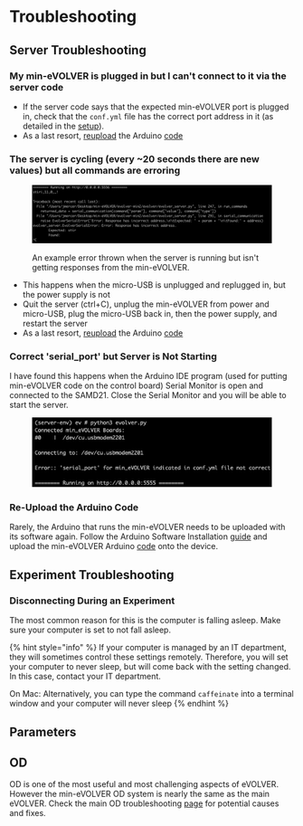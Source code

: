 # Troubleshooting

## Server Troubleshooting

### My min-eVOLVER is plugged in but I can't connect to it via the server code

* If the server code says that the expected min-eVOLVER port is plugged in, check that the `conf.yml` file has the correct port address in it (as detailed in the [setup](software-installation-and-startup.md#server-startup)).
* As a last resort, [reupload](troubleshooting.md#reupload-the-arduino) the Arduino [code](https://github.com/FYNCH-BIO/evolver-arduino/tree/master/SAMD21/MINEVOLVER)

### The server is cycling (every \~20 seconds there are new values) but all commands are erroring

<figure><img src="../../.gitbook/assets/image (3) (1) (2).png" alt=""><figcaption><p>An example error thrown when the server is running but isn't getting responses from the min-eVOLVER.</p></figcaption></figure>

* This happens when the micro-USB is unplugged and replugged in, but the power supply is not
* Quit the server (ctrl+C), unplug the min-eVOLVER from power and micro-USB, plug the micro-USB back in, then the power supply, and restart the server
* As a last resort, [reupload](troubleshooting.md#reupload-the-arduino) the Arduino [code](https://github.com/FYNCH-BIO/evolver-arduino/tree/master/SAMD21/MINEVOLVER)

### Correct 'serial\_port' but Server is Not Starting

I have found this happens when the Arduino IDE program (used for putting min-eVOLVER code on the control board) Serial Monitor is open and connected to the SAMD21. Close the Serial Monitor and you will be able to start the server.&#x20;

<figure><img src="../../.gitbook/assets/image (62).png" alt=""><figcaption></figcaption></figure>

### Re-Upload the Arduino Code

Rarely, the Arduino that runs the min-eVOLVER needs to be uploaded with its software again. Follow the Arduino Software Installation [guide](../../guides/arduino-software-installation.md) and upload the min-eVOLVER Arduino [code](https://github.com/FYNCH-BIO/evolver-arduino/tree/master/SAMD21/MINEVOLVER) onto the device.

## Experiment Troubleshooting

### Disconnecting During an Experiment

The most common reason for this is the computer is falling asleep. Make sure your computer is set to not fall asleep.

{% hint style="info" %}
If your computer is managed by an IT department, they will sometimes control these settings remotely. Therefore, you will set your computer to never sleep, but will come back with the setting changed. In this case, contact your IT department.&#x20;

On Mac: Alternatively, you can type the command `caffeinate` into a terminal window and your computer will never sleep
{% endhint %}

## Parameters

## OD

OD is one of the most useful and most challenging aspects of eVOLVER. However the min-eVOLVER OD system is nearly the same as the main eVOLVER. Check the main OD troubleshooting [page](../../troubleshooting/vial-troubleshooting/optical-density-od-readings.md) for potential causes and fixes.
